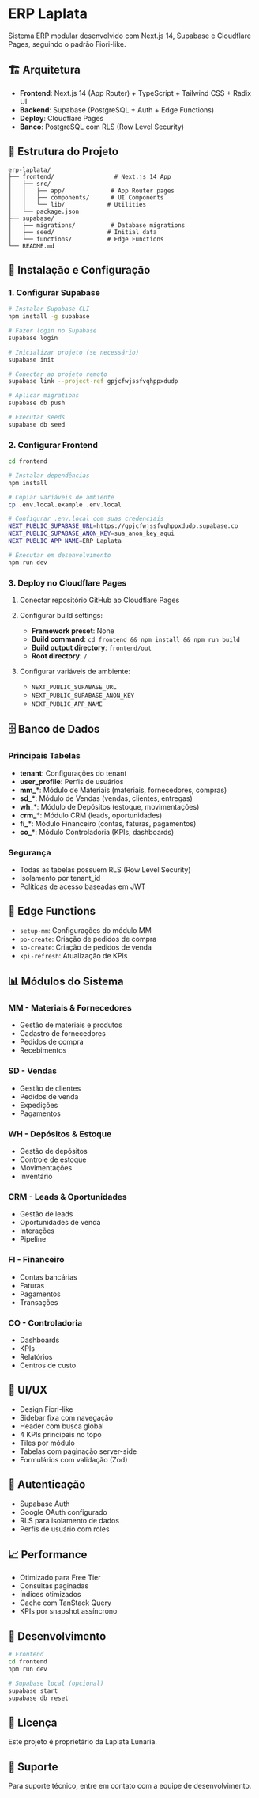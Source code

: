 # ERP Laplata

Sistema ERP modular desenvolvido com Next.js 14, Supabase e Cloudflare Pages, seguindo o padrão Fiori-like.

## 🏗️ Arquitetura

- **Frontend**: Next.js 14 (App Router) + TypeScript + Tailwind CSS + Radix UI
- **Backend**: Supabase (PostgreSQL + Auth + Edge Functions)
- **Deploy**: Cloudflare Pages
- **Banco**: PostgreSQL com RLS (Row Level Security)

## 📁 Estrutura do Projeto

```
erp-laplata/
├── frontend/                 # Next.js 14 App
│   ├── src/
│   │   ├── app/             # App Router pages
│   │   ├── components/      # UI Components
│   │   └── lib/            # Utilities
│   └── package.json
├── supabase/
│   ├── migrations/          # Database migrations
│   ├── seed/               # Initial data
│   └── functions/          # Edge Functions
└── README.md
```

## 🚀 Instalação e Configuração

### 1. Configurar Supabase

```bash
# Instalar Supabase CLI
npm install -g supabase

# Fazer login no Supabase
supabase login

# Inicializar projeto (se necessário)
supabase init

# Conectar ao projeto remoto
supabase link --project-ref gpjcfwjssfvqhppxdudp

# Aplicar migrations
supabase db push

# Executar seeds
supabase db seed
```

### 2. Configurar Frontend

```bash
cd frontend

# Instalar dependências
npm install

# Copiar variáveis de ambiente
cp .env.local.example .env.local

# Configurar .env.local com suas credenciais
NEXT_PUBLIC_SUPABASE_URL=https://gpjcfwjssfvqhppxdudp.supabase.co
NEXT_PUBLIC_SUPABASE_ANON_KEY=sua_anon_key_aqui
NEXT_PUBLIC_APP_NAME=ERP Laplata

# Executar em desenvolvimento
npm run dev
```

### 3. Deploy no Cloudflare Pages

1. Conectar repositório GitHub ao Cloudflare Pages
2. Configurar build settings:
   - **Framework preset**: None
   - **Build command**: `cd frontend && npm install && npm run build`
   - **Build output directory**: `frontend/out`
   - **Root directory**: `/`

3. Configurar variáveis de ambiente:
   - `NEXT_PUBLIC_SUPABASE_URL`
   - `NEXT_PUBLIC_SUPABASE_ANON_KEY`
   - `NEXT_PUBLIC_APP_NAME`

## 🗄️ Banco de Dados

### Principais Tabelas

- **tenant**: Configurações do tenant
- **user_profile**: Perfis de usuários
- **mm_***: Módulo de Materiais (materiais, fornecedores, compras)
- **sd_***: Módulo de Vendas (vendas, clientes, entregas)
- **wh_***: Módulo de Depósitos (estoque, movimentações)
- **crm_***: Módulo CRM (leads, oportunidades)
- **fi_***: Módulo Financeiro (contas, faturas, pagamentos)
- **co_***: Módulo Controladoria (KPIs, dashboards)

### Segurança

- Todas as tabelas possuem RLS (Row Level Security)
- Isolamento por tenant_id
- Políticas de acesso baseadas em JWT

## 🔧 Edge Functions

- `setup-mm`: Configurações do módulo MM
- `po-create`: Criação de pedidos de compra
- `so-create`: Criação de pedidos de venda
- `kpi-refresh`: Atualização de KPIs

## 📊 Módulos do Sistema

### MM - Materiais & Fornecedores
- Gestão de materiais e produtos
- Cadastro de fornecedores
- Pedidos de compra
- Recebimentos

### SD - Vendas
- Gestão de clientes
- Pedidos de venda
- Expedições
- Pagamentos

### WH - Depósitos & Estoque
- Gestão de depósitos
- Controle de estoque
- Movimentações
- Inventário

### CRM - Leads & Oportunidades
- Gestão de leads
- Oportunidades de venda
- Interações
- Pipeline

### FI - Financeiro
- Contas bancárias
- Faturas
- Pagamentos
- Transações

### CO - Controladoria
- Dashboards
- KPIs
- Relatórios
- Centros de custo

## 🎨 UI/UX

- Design Fiori-like
- Sidebar fixa com navegação
- Header com busca global
- 4 KPIs principais no topo
- Tiles por módulo
- Tabelas com paginação server-side
- Formulários com validação (Zod)

## 🔐 Autenticação

- Supabase Auth
- Google OAuth configurado
- RLS para isolamento de dados
- Perfis de usuário com roles

## 📈 Performance

- Otimizado para Free Tier
- Consultas paginadas
- Índices otimizados
- Cache com TanStack Query
- KPIs por snapshot assíncrono

## 🧪 Desenvolvimento

```bash
# Frontend
cd frontend
npm run dev

# Supabase local (opcional)
supabase start
supabase db reset
```

## 📝 Licença

Este projeto é proprietário da Laplata Lunaria.

## 🤝 Suporte

Para suporte técnico, entre em contato com a equipe de desenvolvimento.
